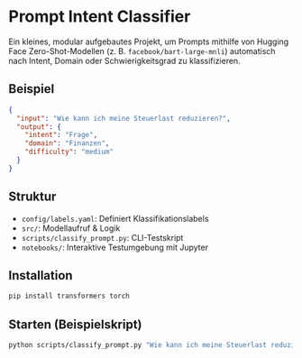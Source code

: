 # Prompt Intent Classifier

Ein kleines, modular aufgebautes Projekt, um Prompts mithilfe von Hugging Face Zero-Shot-Modellen (z. B. `facebook/bart-large-mnli`) automatisch nach Intent, Domain oder Schwierigkeitsgrad zu klassifizieren.

## Beispiel
```json
{
  "input": "Wie kann ich meine Steuerlast reduzieren?",
  "output": {
    "intent": "Frage",
    "domain": "Finanzen",
    "difficulty": "medium"
  }
}
```

## Struktur
- `config/labels.yaml`: Definiert Klassifikationslabels
- `src/`: Modellaufruf & Logik
- `scripts/classify_prompt.py`: CLI-Testskript
- `notebooks/`: Interaktive Testumgebung mit Jupyter

## Installation
```bash
pip install transformers torch
```

## Starten (Beispielskript)
```bash
python scripts/classify_prompt.py "Wie kann ich meine Steuerlast reduzieren?"
```
